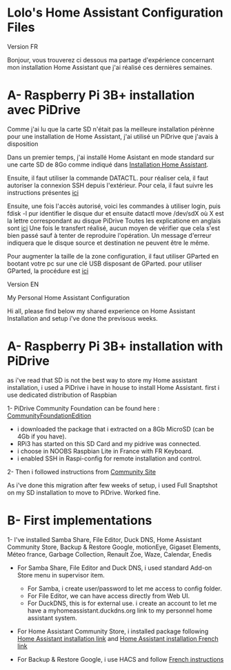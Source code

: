 # Lolo's Home Assistant Configuration Files

Version FR

Bonjour, vous trouverez ci dessous ma partage d'expérience concernant mon installation Home Assistant que j'ai réalisé ces dernières semaines.

# A- Raspberry Pi 3B+ installation avec PiDrive
Comme j'ai lu que la carte SD n'était pas la meilleure installation pérènne pour une installation de Home Assistant, j'ai utilisé un PiDrive que j'avais à disposition

Dans un premier temps, j'ai installé Home Asistant en mode standard sur une carte SD de 8Go comme indiqué dans [Installation Home Assistant](https://hacf.fr/installer-et-regler-home-assistant-sur-un-raspberry-pi/).

Ensuite, il faut utiliser la commande DATACTL. pour réaliser cela, il faut autoriser la connexion SSH depuis l'extérieur. 
Pour cela, il faut suivre les instructions présentes [ici](https://community.home-assistant.io/t/ssh-into-hassos/84909/39?u=lolopicolo)

Ensuite, une fois l'accès autorisé, voici les commandes à utiliser 
login, puis fdisk -l pur identifier le disque dur et ensuite datactl move /dev/sdX où X est la lettre correspondant au disque PiDrive
Toutes les explicatione en anglais sont [ici](https://community.home-assistant.io/t/hass-io-transfer-from-sd-card-to-ssd-or-usb/97452/270?u=lolopicolo)
Une fois le transfert réalisé, aucun moyen de vérifier que cela s'est bien passé sauf à tenter de reproduire l'opération. Un message d'erreur indiquera que le disque source et destination ne peuvent être le même.

Pour augmenter la taille de la zone configuration, il faut utiliser GParted en bootant votre pc sur une clé USB disposant de GParted.
pour utiliser GParted, la procédure est [ici](https://gparted.org/liveusb.php#windows-method-a)





Version EN

My Personal Home Assistant Configuration

Hi all, please find below my shared experience on Home Assistant Installation and setup i've done the previsous weeks.

# A- Raspberry Pi 3B+ installation with PiDrive
as i've read that SD is not the best way to store my Home assistant installation, i used a PiDrive i have in house to install Home Assistant.
first i use dedicated distribution of Raspbian

1- PiDrive Community Foundation can be found here : [CommunityFoundationEdition](https://github.com/PiDrive/CommunityFoundationEdition)

- i downloaded the package that i extracted on a 8Gb MicroSD (can be 4Gb if you have).
- RPi3 has started on this SD Card and my pidrive was connected.
- i choose in NOOBS Raspbian Lite in France with FR Keyboard.
- i enabled SSH in Raspi-config for remote installation and control.

2- Then i followed instructions from [Community Site](https://community.home-assistant.io/t/installing-home-assistant-supervised-on-a-raspberry-pi-with-debian-10/247116)

As i've done this migration after few weeks of setup, i used Full Snaptshot on my SD installation to move to PiDrive. Worked fine.

# B- First implementations

1- I've installed Samba Share, File Editor, Duck DNS, Home Assistant Community Store, Backup & Restore Google, motionEye, Gigaset Elements, Méteo france, Garbage Collection, Renault Zoe, Waze, Calendar, Enedis

- For Samba Share, File Editor and Duck DNS, i used standard Add-on Store menu in supervisor item. 
  - For Samba, i create user/password to let me access to config folder.
  - For File Editor, we can have access directly from Web UI.
  - For DuckDNS, this is for external use. i create an account to let me have a myhomeassistant.duckdns.org link to my personnel home assistant system.

- For Home Assistant Community Store, i installed package following [Home Assistant installation link](https://hacs.xyz/docs/installation/manual) and [Home Assistant installation French link](https://hacf.fr/installer-ajouter-integrations-customisations-avec-hacs/)

- For Backup & Restore Google, i use HACS and follow [French instructions](https://hacf.fr/sauvegarder-votre-home-assistant-sur-le-cloud-google/)
